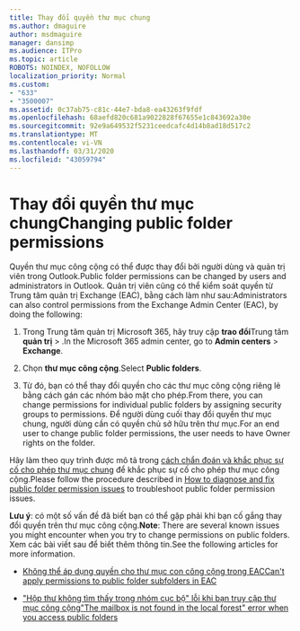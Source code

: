 ```yaml
---
title: Thay đổi quyền thư mục chung
ms.author: dmaguire
author: msdmaguire
manager: dansimp
ms.audience: ITPro
ms.topic: article
ROBOTS: NOINDEX, NOFOLLOW
localization_priority: Normal
ms.custom:
- "633"
- "3500007"
ms.assetid: 0c37ab75-c81c-44e7-bda8-ea43263f9fdf
ms.openlocfilehash: 68aefd820c681a9022828f67655e1c843692a30e
ms.sourcegitcommit: 92e9a649532f5231ceedcafc4d14b8ad18d517c2
ms.translationtype: MT
ms.contentlocale: vi-VN
ms.lasthandoff: 03/31/2020
ms.locfileid: "43059794"
---
```

# <a name="changing-public-folder-permissions"></a><span data-ttu-id="03f2c-102">Thay đổi quyền thư mục chung</span><span class="sxs-lookup"><span data-stu-id="03f2c-102">Changing public folder permissions</span></span>

<span data-ttu-id="03f2c-103">Quyền thư mục công cộng có thể được thay đổi bởi người dùng và quản trị viên trong Outlook.</span><span class="sxs-lookup"><span data-stu-id="03f2c-103">Public folder permissions can be changed by users and administrators in Outlook.</span></span> <span data-ttu-id="03f2c-104">Quản trị viên cũng có thể kiểm soát quyền từ Trung tâm quản trị Exchange (EAC), bằng cách làm như sau:</span><span class="sxs-lookup"><span data-stu-id="03f2c-104">Administrators can also control permissions from the Exchange Admin Center (EAC), by doing the following:</span></span>
  
1. <span data-ttu-id="03f2c-105">Trong Trung tâm quản trị Microsoft 365, hãy truy cập **trao đổi**Trung tâm **quản trị** \> .</span><span class="sxs-lookup"><span data-stu-id="03f2c-105">In the Microsoft 365 admin center, go to **Admin centers** \> **Exchange**.</span></span>

2. <span data-ttu-id="03f2c-106">Chọn **thư mục công cộng**.</span><span class="sxs-lookup"><span data-stu-id="03f2c-106">Select **Public folders**.</span></span>

3. <span data-ttu-id="03f2c-107">Từ đó, bạn có thể thay đổi quyền cho các thư mục công cộng riêng lẻ bằng cách gán các nhóm bảo mật cho phép.</span><span class="sxs-lookup"><span data-stu-id="03f2c-107">From there, you can change permissions for individual public folders by assigning security groups to permissions.</span></span> <span data-ttu-id="03f2c-108">Để người dùng cuối thay đổi quyền thư mục chung, người dùng cần có quyền chủ sở hữu trên thư mục.</span><span class="sxs-lookup"><span data-stu-id="03f2c-108">For an end user to change public folder permissions, the user needs to have Owner rights on the folder.</span></span>

<span data-ttu-id="03f2c-109">Hãy làm theo quy trình được mô tả trong [cách chẩn đoán và khắc phục sự cố cho phép thư mục chung](https://docs.microsoft.com/exchange/troubleshoot/public-folders/public-folder-permission-issues) để khắc phục sự cố cho phép thư mục công cộng.</span><span class="sxs-lookup"><span data-stu-id="03f2c-109">Please follow the procedure described in [How to diagnose and fix public folder permission issues](https://docs.microsoft.com/exchange/troubleshoot/public-folders/public-folder-permission-issues) to troubleshoot public folder permission issues.</span></span>

<span data-ttu-id="03f2c-110">**Lưu ý**: có một số vấn đề đã biết bạn có thể gặp phải khi bạn cố gắng thay đổi quyền trên thư mục công cộng.</span><span class="sxs-lookup"><span data-stu-id="03f2c-110">**Note**: There are several known issues you might encounter when you try to change permissions on public folders.</span></span> <span data-ttu-id="03f2c-111">Xem các bài viết sau để biết thêm thông tin.</span><span class="sxs-lookup"><span data-stu-id="03f2c-111">See the following articles for more information.</span></span>

- [<span data-ttu-id="03f2c-112">Không thể áp dụng quyền cho thư mục con công cộng trong EAC</span><span class="sxs-lookup"><span data-stu-id="03f2c-112">Can't apply permissions to public folder subfolders in EAC</span></span>](https://docs.microsoft.com/exchange/troubleshoot/public-folders/can%E2%80%99t-apply-permissions-public-folder-subfolders)

- [<span data-ttu-id="03f2c-113">"Hộp thư không tìm thấy trong nhóm cục bộ" lỗi khi bạn truy cập thư mục công cộng</span><span class="sxs-lookup"><span data-stu-id="03f2c-113">"The mailbox is not found in the local forest" error when you access public folders</span></span>](https://docs.microsoft.com/exchange/troubleshoot/public-folders/mailbox-not-found-local-forest-public-folder)
